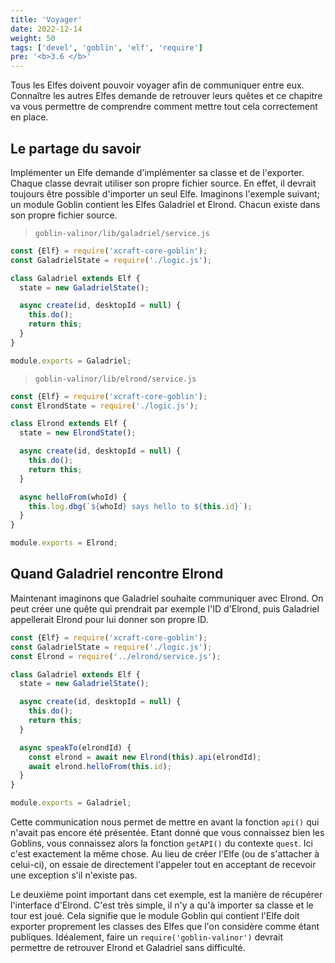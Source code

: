 ```yaml
---
title: 'Voyager'
date: 2022-12-14
weight: 50
tags: ['devel', 'goblin', 'elf', 'require']
pre: '<b>3.6 </b>'
---
```


Tous les Elfes doivent pouvoir voyager afin de communiquer entre eux. Connaître
les autres Elfes demande de retrouver leurs quêtes et ce chapitre va vous
permettre de comprendre comment mettre tout cela correctement en place.

## Le partage du savoir

Implémenter un Elfe demande d'implémenter sa classe et de l'exporter. Chaque
classe devrait utiliser son propre fichier source. En effet, il devrait toujours
être possible d'importer un seul Elfe. Imaginons l'exemple suivant; un module
Goblin contient les Elfes Galadriel et Elrond. Chacun existe dans son propre
fichier source.

> `goblin-valinor/lib/galadriel/service.js`

```js
const {Elf} = require('xcraft-core-goblin');
const GaladrielState = require('./logic.js');

class Galadriel extends Elf {
  state = new GaladrielState();

  async create(id, desktopId = null) {
    this.do();
    return this;
  }
}

module.exports = Galadriel;
```

> `goblin-valinor/lib/elrond/service.js`

```js
const {Elf} = require('xcraft-core-goblin');
const ElrondState = require('./logic.js');

class Elrond extends Elf {
  state = new ElrondState();

  async create(id, desktopId = null) {
    this.do();
    return this;
  }

  async helloFrom(whoId) {
    this.log.dbg(`${whoId} says hello to ${this.id}`);
  }
}

module.exports = Elrond;
```

## Quand Galadriel rencontre Elrond

Maintenant imaginons que Galadriel souhaite communiquer avec Elrond. On peut
créer une quête qui prendrait par exemple l'ID d'Elrond, puis Galadriel
appellerait Elrond pour lui donner son propre ID.

```js
const {Elf} = require('xcraft-core-goblin');
const GaladrielState = require('./logic.js');
const Elrond = require('../elrond/service.js');

class Galadriel extends Elf {
  state = new GaladrielState();

  async create(id, desktopId = null) {
    this.do();
    return this;
  }

  async speakTo(elrondId) {
    const elrond = await new Elrond(this).api(elrondId);
    await elrond.helloFrom(this.id);
  }
}

module.exports = Galadriel;
```

Cette communication nous permet de mettre en avant la fonction `api()` qui
n'avait pas encore été présentée. Etant donné que vous connaissez bien les
Goblins, vous connaissez alors la fonction `getAPI()` du contexte `quest`. Ici
c'est exactement la même chose. Au lieu de créer l'Elfe (ou de s'attacher à
celui-ci), on essaie de directement l'appeler tout en acceptant de recevoir une
exception s'il n'existe pas.

Le deuxième point important dans cet exemple, est la manière de récupérer
l'interface d'Elrond. C'est très simple, il n'y a qu'à importer sa classe et le
tour est joué. Cela signifie que le module Goblin qui contient l'Elfe doit
exporter proprement les classes des Elfes que l'on considère comme étant
publiques. Idéalement, faire un `require('goblin-valinor')` devrait permettre de
retrouver Elrond et Galadriel sans difficulté.
